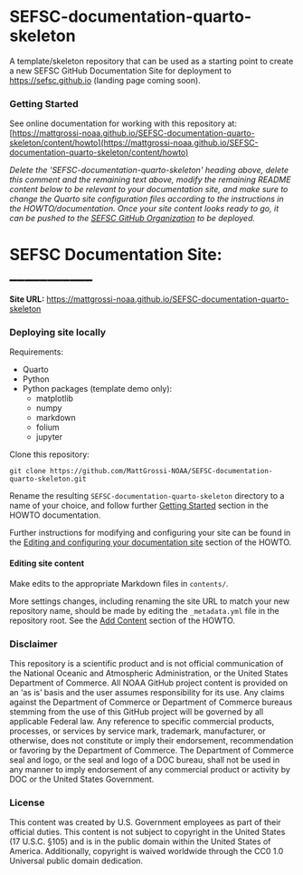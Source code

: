 # SEFSC-documentation-quarto-skeleton

A template/skeleton repository that can be used as a starting point to create a new SEFSC GitHub Documentation Site for deployment to https://sefsc.github.io (landing page coming soon).

### Getting Started

See online documentation for working with this repository at: [https://mattgrossi-noaa.github.io/SEFSC-documentation-quarto-skeleton/content/howto](https://mattgrossi-noaa.github.io/SEFSC-documentation-quarto-skeleton/content/howto)

*Delete the 'SEFSC-documentation-quarto-skeleton' heading above, delete this comment and the remaining text above, modify the remaining README content below to be relevant to your documentation site, and make sure to change the Quarto site configuration files according to the instructions in the HOWTO/documentation. Once your site content looks ready to go, it can be pushed to the [SEFSC GitHub Organization](https://github.com/sefsc) to be deployed.*

# SEFSC Documentation Site: ___________

**Site URL:** https://mattgrossi-noaa.github.io/SEFSC-documentation-quarto-skeleton 

### Deploying site locally
Requirements:

- Quarto
- Python
- Python packages (template demo only):
  - matplotlib
  - numpy
  - markdown
  - folium
  - jupyter

Clone this repository:
```commandline
git clone https://github.com/MattGrossi-NOAA/SEFSC-documentation-quarto-skeleton.git
```
Rename the resulting `SEFSC-documentation-quarto-skeleton` directory to a name of your choice, and follow further [Getting Started](https://mattgrossi-noaa.github.io/SEFSC-documentation-quarto-skeleton/content/howto/setup) section in the HOWTO documentation.

Further instructions for modifying and configuring your site can be found in the  [Editing and configuring your documentation site](https://mattgrossi-noaa.github.io/SEFSC-documentation-quarto-skeleton/content/howto/customizing) section of the HOWTO.

#### Editing site content

Make edits to the appropriate Markdown files in `contents/`. 

More settings changes, including renaming the site URL to match your new repository name, should be made by editing the `_metadata.yml` file in the repository root. See the [Add Content](https://mattgrossi-noaa.github.io/SEFSC-documentation-quarto-skeleton/content/howto/add-content) section of the HOWTO.

### Disclaimer

This repository is a scientific product and is not official communication of the National Oceanic and Atmospheric Administration, or the United States Department of Commerce. All NOAA GitHub project content is provided on an ‘as is’ basis and the user assumes responsibility for its use. Any claims against the Department of Commerce or Department of Commerce bureaus stemming from the use of this GitHub project will be governed by all applicable Federal law. Any reference to specific commercial products, processes, or services by service mark, trademark, manufacturer, or otherwise, does not constitute or imply their endorsement, recommendation or favoring by the Department of Commerce. The Department of Commerce seal and logo, or the seal and logo of a DOC bureau, shall not be used in any manner to imply endorsement of any commercial product or activity by DOC or the United States Government.

### License

This content was created by U.S. Government employees as part of their official duties. This content is not subject to copyright in the United States (17 U.S.C. §105) and is in the public domain within the United States of America. Additionally, copyright is waived worldwide through the CC0 1.0 Universal public domain dedication.


